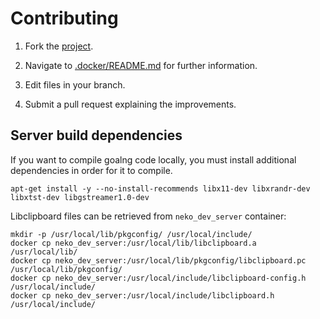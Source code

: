 # Contributing

1. Fork the [project](https://github.com/rocketprogrammer/cinema).

2. Navigate to [.docker/README.md](https://github.com/rocketprogrammer/cinema/tree/master/.docker) for further information.

3. Edit files in your branch.

4. Submit a pull request explaining the improvements.

## Server build dependencies

If you want to compile goalng code locally, you must install additional dependencies in order for it to compile.

```shell
apt-get install -y --no-install-recommends libx11-dev libxrandr-dev libxtst-dev libgstreamer1.0-dev
```

Libclipboard files can be retrieved from `neko_dev_server` container:

```shell
mkdir -p /usr/local/lib/pkgconfig/ /usr/local/include/
docker cp neko_dev_server:/usr/local/lib/libclipboard.a /usr/local/lib/
docker cp neko_dev_server:/usr/local/lib/pkgconfig/libclipboard.pc /usr/local/lib/pkgconfig/
docker cp neko_dev_server:/usr/local/include/libclipboard-config.h /usr/local/include/
docker cp neko_dev_server:/usr/local/include/libclipboard.h /usr/local/include/
```
